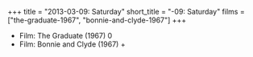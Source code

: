 +++
title = "2013-03-09: Saturday"
short_title = "-09: Saturday"
films = ["the-graduate-1967", "bonnie-and-clyde-1967"]
+++


* Film: The Graduate (1967) 0
* Film: Bonnie and Clyde (1967) +

